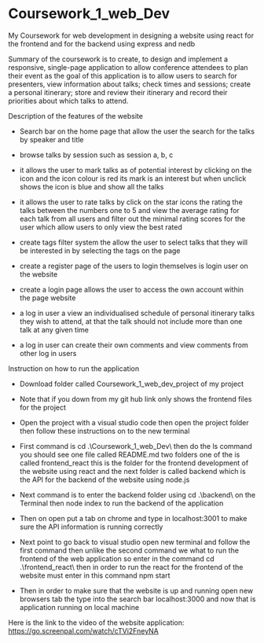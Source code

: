 # Coursework_1_web_Dev
My Coursework for web development in designing a website using react for the frontend and for the backend using express and nedb 

Summary of the coursework is to create, to design and implement a responsive, single-page application to allow conference attendees to plan their event as the goal of this application is to allow users to search for presenters, view information about talks; check times and sessions; create a personal itinerary; store and review their itinerary and record their priorities about which talks to attend. 

Description of the features of the website 

- Search bar on the home page that allow the user the search for the talks by speaker and title  

- browse talks by session such as session a, b, c

-	it allows the user to mark talks as of potential interest by clicking on the icon and the icon colour is red its mark is an interest but when unclick shows the icon is blue and show all the talks

-	it allows the user to rate talks by click on the star icons the rating the talks between the numbers one to 5 and view the average rating for each talk from all users and filter out the minimal rating scores for the user which allow users to only view the best rated

-	create tags filter system the allow the user to select talks that they will be interested in by selecting the tags on the page 

-	create a register page of the users to login themselves is login user on the website 

-	create a login page allows the user to access the own account within the page website 

-	a log in user a view an individualised schedule of personal itinerary talks they wish to attend, at that the talk should not include more than one talk at any given time 

-	a log in user can create their own comments and view comments from other log in users  
 

Instruction on how to run the application 

-	Download folder called Coursework_1_web_dev_project of my project 

-	Note that if you down from my git hub link only shows the frontend files for the project 

-	Open the project with a visual studio code then open the project folder then follow these instructions on to the new terminal 

-	First command is cd .\Coursework_1_web_Dev\ then do the ls command you should see one file called README.md two folders one of the is called frontend_react this is the folder for the frontend development of the website using react and the next folder is called backend which is the API for the backend of the website using node.js 

-	Next command is to enter the backend folder using cd .\backend\ on the Terminal then node index to run the backend of the application 

-	Then on open put a tab on chrome and type in localhost:3001 to make sure the API information is running correctly

-	Next point to go back to visual studio open new terminal and follow the first command then unlike the second command we what to run the frontend of the web application so enter in the command cd .\frontend_react\     then in order to run the react for the frontend of the website must enter in this command npm start

-	Then in order to make sure that the website is up and running open new browsers tab the type into the search bar localhost:3000 and now that is application running on local machine 

Here is the link to the video of the website application: https://go.screenpal.com/watch/cTVi2FneyNA




